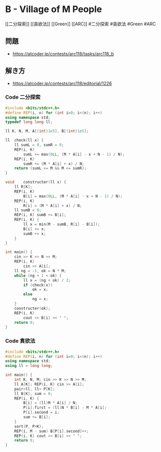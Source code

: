 # B - Village of M People
[[二分探索]] [[貪欲法]] [[Green]] [[ARC]]
#二分探索 #貪欲法 #Green #ARC 

## 問題
- https://atcoder.jp/contests/arc118/tasks/arc118_b

## 解き方
- https://atcoder.jp/contests/arc118/editorial/1226

### Code 二分探索
```c++
#include <bits/stdc++.h>
#define REP(i, n) for (int i=0; i<(n); i++)
using namespace std;
typedef long long ll;

ll K, N, M, A[(int)1e5], B[(int)1e5];

ll	check(ll x) {
	ll sumL = 0, sumR = 0;
	REP(i, K)
		sumL += max(0LL, (M * A[i] - x + N - 1) / N);
	REP(i, K)
		sumR += (M * A[i] + x) / N;
	return (sumL <= M && M <= sumR);
}

void	constructer(ll x) {
	ll R[K];
	REP(i, K)
		B[i] = max(0LL, (M * A[i] - x + N - 1) / N);
	REP(i, K)
		R[i] = (M * A[i] + x) / N;
	ll sumB = 0;
	REP(i, K) sumB += B[i];
	REP(i, K) {
		ll x = min(M - sumB, R[i] - B[i]);
		B[i] += x;
		sumB += x;
	}
}

int main() {
	cin >> K >> N >> M;
	REP(i, K)
		cin >> A[i];
	ll ng = -1, ok = N * M;
	while (ng + 1 < ok) {
		ll x = (ng + ok) / 2;
		if (check(x))
			ok = x;
		else
			ng = x;
	}
	constructer(ok);
	REP(i, K)
		cout << B[i] << " ";
	return 0;
}
```

### Code 貪欲法
```c++
#include <bits/stdc++.h>
#define REP(i, n) for (int i=0; i<(n); i++)
using namespace std;
using ll = long long;

int main() {
	int K, N, M; cin >> K >> N >> M;
	ll A[K]; REP(i, K) cin >> A[i];
	pair<ll, ll> P[K];
	ll B[K], sum = 0;
	REP(i, K) {
		B[i] = (ll)M * A[i] / N;
		P[i].first = (ll)N * B[i] - M * A[i];
		P[i].second = i;
		sum += B[i];
	}
	sort(P, P+K);
	REP(i, M - sum) B[P[i].second]++;
	REP(i, K) cout << B[i] << " ";
	return 0;
}
```